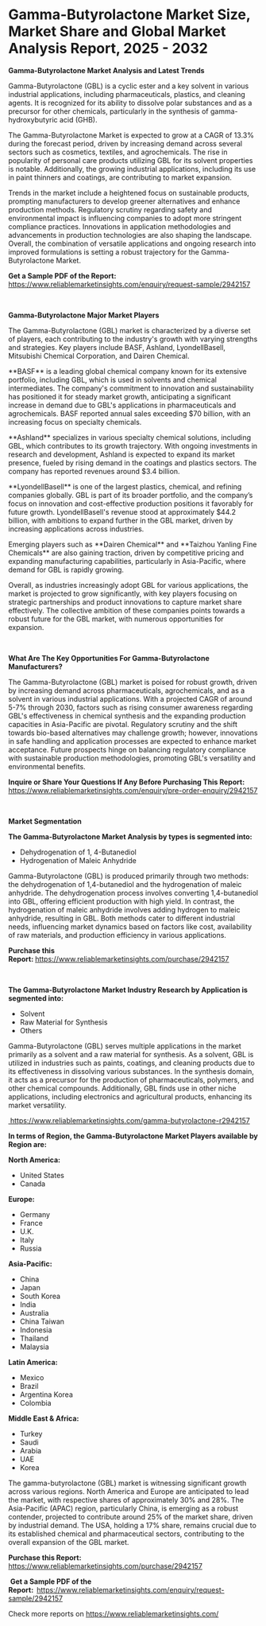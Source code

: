 <p><h1>Gamma-Butyrolactone Market Size, Market Share and Global Market Analysis Report, 2025 - 2032</h1></p><p><strong>Gamma-Butyrolactone Market Analysis and Latest Trends</strong></p>
<p><p>Gamma-Butyrolactone (GBL) is a cyclic ester and a key solvent in various industrial applications, including pharmaceuticals, plastics, and cleaning agents. It is recognized for its ability to dissolve polar substances and as a precursor for other chemicals, particularly in the synthesis of gamma-hydroxybutyric acid (GHB).</p><p>The Gamma-Butyrolactone Market is expected to grow at a CAGR of 13.3% during the forecast period, driven by increasing demand across several sectors such as cosmetics, textiles, and agrochemicals. The rise in popularity of personal care products utilizing GBL for its solvent properties is notable. Additionally, the growing industrial applications, including its use in paint thinners and coatings, are contributing to market expansion.</p><p>Trends in the market include a heightened focus on sustainable products, prompting manufacturers to develop greener alternatives and enhance production methods. Regulatory scrutiny regarding safety and environmental impact is influencing companies to adopt more stringent compliance practices. Innovations in application methodologies and advancements in production technologies are also shaping the landscape. Overall, the combination of versatile applications and ongoing research into improved formulations is setting a robust trajectory for the Gamma-Butyrolactone Market.</p></p>
<p><strong>Get a Sample PDF of the Report:&nbsp;</strong> <a href="https://www.reliablemarketinsights.com/enquiry/request-sample/2942157?utm_campaign=3167&utm_medium=2&utm_source=Github&utm_content=ia&utm_term=15032025&utm_id=gamma-butyrolactone">https://www.reliablemarketinsights.com/enquiry/request-sample/2942157</a></p>
<p>&nbsp;</p>
<p><strong>Gamma-Butyrolactone Major Market Players</strong></p>
<p><p>The Gamma-Butyrolactone (GBL) market is characterized by a diverse set of players, each contributing to the industry's growth with varying strengths and strategies. Key players include BASF, Ashland, LyondellBasell, Mitsubishi Chemical Corporation, and Dairen Chemical.</p><p>**BASF** is a leading global chemical company known for its extensive portfolio, including GBL, which is used in solvents and chemical intermediates. The company's commitment to innovation and sustainability has positioned it for steady market growth, anticipating a significant increase in demand due to GBL's applications in pharmaceuticals and agrochemicals. BASF reported annual sales exceeding $70 billion, with an increasing focus on specialty chemicals.</p><p>**Ashland** specializes in various specialty chemical solutions, including GBL, which contributes to its growth trajectory. With ongoing investments in research and development, Ashland is expected to expand its market presence, fueled by rising demand in the coatings and plastics sectors. The company has reported revenues around $3.4 billion.</p><p>**LyondellBasell** is one of the largest plastics, chemical, and refining companies globally. GBL is part of its broader portfolio, and the company’s focus on innovation and cost-effective production positions it favorably for future growth. LyondellBasell's revenue stood at approximately $44.2 billion, with ambitions to expand further in the GBL market, driven by increasing applications across industries.</p><p>Emerging players such as **Dairen Chemical** and **Taizhou Yanling Fine Chemicals** are also gaining traction, driven by competitive pricing and expanding manufacturing capabilities, particularly in Asia-Pacific, where demand for GBL is rapidly growing.</p><p>Overall, as industries increasingly adopt GBL for various applications, the market is projected to grow significantly, with key players focusing on strategic partnerships and product innovations to capture market share effectively. The collective ambition of these companies points towards a robust future for the GBL market, with numerous opportunities for expansion.</p></p>
<p>&nbsp;</p>
<p><strong>What Are The Key Opportunities For Gamma-Butyrolactone Manufacturers?</strong></p>
<p><p>The Gamma-Butyrolactone (GBL) market is poised for robust growth, driven by increasing demand across pharmaceuticals, agrochemicals, and as a solvent in various industrial applications. With a projected CAGR of around 5-7% through 2030, factors such as rising consumer awareness regarding GBL's effectiveness in chemical synthesis and the expanding production capacities in Asia-Pacific are pivotal. Regulatory scrutiny and the shift towards bio-based alternatives may challenge growth; however, innovations in safe handling and application processes are expected to enhance market acceptance. Future prospects hinge on balancing regulatory compliance with sustainable production methodologies, promoting GBL's versatility and environmental benefits.</p></p>
<p><strong>Inquire or Share Your Questions If Any Before Purchasing This Report:</strong> <a href="https://www.reliablemarketinsights.com/enquiry/pre-order-enquiry/2942157?utm_campaign=3167&utm_medium=2&utm_source=Github&utm_content=ia&utm_term=15032025&utm_id=gamma-butyrolactone">https://www.reliablemarketinsights.com/enquiry/pre-order-enquiry/2942157</a></p>
<p>&nbsp;</p>
<p><strong>Market Segmentation</strong></p>
<p><strong>The Gamma-Butyrolactone Market Analysis by types is segmented into:</strong></p>
<p><ul><li>Dehydrogenation of 1, 4-Butanediol</li><li>Hydrogenation of Maleic Anhydride</li></ul></p>
<p><p>Gamma-Butyrolactone (GBL) is produced primarily through two methods: the dehydrogenation of 1,4-butanediol and the hydrogenation of maleic anhydride. The dehydrogenation process involves converting 1,4-butanediol into GBL, offering efficient production with high yield. In contrast, the hydrogenation of maleic anhydride involves adding hydrogen to maleic anhydride, resulting in GBL. Both methods cater to different industrial needs, influencing market dynamics based on factors like cost, availability of raw materials, and production efficiency in various applications.</p></p>
<p><strong>Purchase this Report:&nbsp;</strong><a href="https://www.reliablemarketinsights.com/purchase/2942157?utm_campaign=3167&utm_medium=2&utm_source=Github&utm_content=ia&utm_term=15032025&utm_id=gamma-butyrolactone">https://www.reliablemarketinsights.com/purchase/2942157</a></p>
<p>&nbsp;</p>
<p><strong>The Gamma-Butyrolactone Market Industry Research by Application is segmented into:</strong></p>
<p><ul><li>Solvent</li><li>Raw Material for Synthesis</li><li>Others</li></ul></p>
<p><p>Gamma-Butyrolactone (GBL) serves multiple applications in the market primarily as a solvent and a raw material for synthesis. As a solvent, GBL is utilized in industries such as paints, coatings, and cleaning products due to its effectiveness in dissolving various substances. In the synthesis domain, it acts as a precursor for the production of pharmaceuticals, polymers, and other chemical compounds. Additionally, GBL finds use in other niche applications, including electronics and agricultural products, enhancing its market versatility.</p></p>
<p><a href="https://www.reliablemarketinsights.com/gamma-butyrolactone-r2942157?utm_campaign=3167&utm_medium=2&utm_source=Github&utm_content=ia&utm_term=15032025&utm_id=gamma-butyrolactone">&nbsp;https://www.reliablemarketinsights.com/gamma-butyrolactone-r2942157</a></p>
<p><strong>In terms of Region, the Gamma-Butyrolactone Market Players available by Region are:</strong></p>
<p>
    <p> <strong> North America: </strong>
        <ul>
            <li>United States</li>
            <li>Canada</li>
        </ul>
        </p> 
    <p> <strong> Europe: </strong>
        <ul>
            <li>Germany</li>
            <li>France</li>
            <li>U.K.</li>
            <li>Italy</li>
            <li>Russia</li>
        </ul>
        </p> 
    <p> <strong> Asia-Pacific: </strong>
        <ul>
            <li>China</li>
            <li>Japan</li>
            <li>South Korea</li>
            <li>India</li>
            <li>Australia</li>
            <li>China Taiwan</li>
            <li>Indonesia</li>
            <li>Thailand</li>
            <li>Malaysia</li>
        </ul>
        </p> 
    <p> <strong> Latin America: </strong>
        <ul>
            <li>Mexico</li>
            <li>Brazil</li>
            <li>Argentina Korea</li>
            <li>Colombia</li>
        </ul>
        </p> 
    <p> <strong> Middle East & Africa: </strong>
        <ul>
            <li>Turkey</li>
            <li>Saudi</li>
            <li>Arabia</li>
            <li>UAE</li>
            <li>Korea</li>
        </ul>
    </p>
    </p>
<p><p>The gamma-butyrolactone (GBL) market is witnessing significant growth across various regions. North America and Europe are anticipated to lead the market, with respective shares of approximately 30% and 28%. The Asia-Pacific (APAC) region, particularly China, is emerging as a robust contender, projected to contribute around 25% of the market share, driven by industrial demand. The USA, holding a 17% share, remains crucial due to its established chemical and pharmaceutical sectors, contributing to the overall expansion of the GBL market.</p></p>
<p><strong>Purchase this Report: </strong><a href="https://www.reliablemarketinsights.com/purchase/2942157?utm_campaign=3167&utm_medium=2&utm_source=Github&utm_content=ia&utm_term=15032025&utm_id=gamma-butyrolactone">https://www.reliablemarketinsights.com/purchase/2942157</a></p>
<p>&nbsp;<strong>Get a Sample PDF of the Report:&nbsp;&nbsp;</strong><a href="https://www.reliablemarketinsights.com/enquiry/request-sample/2942157?utm_campaign=3167&utm_medium=2&utm_source=Github&utm_content=ia&utm_term=15032025&utm_id=gamma-butyrolactone">https://www.reliablemarketinsights.com/enquiry/request-sample/2942157</a></p>
<p><strong></strong></p>
<p>Check more reports on <a href="https://www.reliablemarketinsights.com/?utm_campaign=3167&utm_medium=2&utm_source=Github&utm_content=ia&utm_term=15032025&utm_id=gamma-butyrolactone">https://www.reliablemarketinsights.com/</a></p>